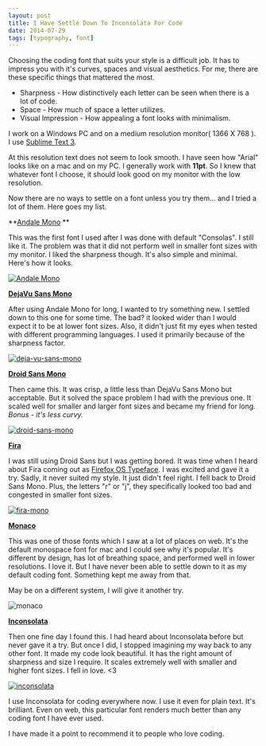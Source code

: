 ```yaml
---
layout: post
title: I Have Settle Down To Inconsolata For Code
date: 2014-07-29
tags: [typography, font]
---
```


Choosing the coding font that suits your style is a difficult job. It has to impress you with it's curves, spaces and visual aesthetics. For me, there are these specific things that mattered the most.

- Sharpness - How distinctively each letter can be seen when there is a lot of code.
- Space - How much of space a letter utilizes.
- Visual Impression - How appealing a font looks with minimalism.

I work on a Windows PC and on a medium resolution monitor( 1366 X 768 ). I use [Sublime Text 3](http://www.sublimetext.com/3).

At this resolution text does not seem to look smooth. I have seen how "Arial" looks like on a mac and on my PC. I generally work with **11pt**. So I knew that whatever font I choose, it should look good on my monitor with the low resolution.

Now there are no ways to settle on a font unless you try them... and I tried a lot of them. Here goes my list.

**[Andale Mono](https://github.com/uarun/dotfiles/blob/master/fonts/Andale-Mono.ttf) **

This was the first font I used after I was done with default "Consolas". I still like it. The problem was that it did not perform well in smaller font sizes with my monitor. I liked the sharpness though. It's also simple and minimal. Here's how it looks.

[![Andale Mono](/assets/images/2014/07/andale-mono.avif)](/assets/images/2014/07/andale-mono.avif)

**[DejaVu Sans Mono](http://dejavu-fonts.org/wiki/Main_Page)**

After using Andale Mono for long, I wanted to try something new. I settled down to this one for some time. The bad? it looked wider than I would expect it to be at lower font sizes. Also, it didn't just fit my eyes when tested with different programming languages. I used it primarily because of the sharpness factor.

[![deja-vu-sans-mono](/assets/images/2014/07/deja-vu-sans-mono.avif)](/assets/images/2014/07/deja-vu-sans-mono.avif)

[**Droid Sans Mono**](https://www.google.com/fonts/specimen/Droid+Sans)

Then came this. It was crisp, a little less than DejaVu Sans Mono but acceptable. But it solved the space problem I had with the previous one. It scaled well for smaller and larger font sizes and became my friend for long. _Bonus - it's less curvy._

[![droid-sans-mono](/assets/images/2014/07/droid-sans-mono.avif)](/assets/images/2014/07/droid-sans-mono.avif)

**[Fira](http://www.carrois.com/fira-3-1/)**

I was still using Droid Sans but I was getting bored. It was time when I heard about Fira coming out as [Firefox OS Typeface](https://www.mozilla.org/en-US/styleguide/products/firefox-os/typeface/). I was excited and gave it a try. Sadly, it never suited my style. It just didn't feel right. I fell back to Droid Sans Mono. Plus, the letters "r" or "j", they specifically looked too bad and congested in smaller font sizes.

[![fira-mono](/assets/images/2014/07/fira-mono.avif)](/assets/images/2014/07/fira-mono.avif)

[**Monaco**](https://github.com/todylu/monaco.ttf)

This was one of those fonts which I saw at a lot of places on web. It's the default monospace font for mac and I could see why it's popular. It's different by design, has lot of breathing space, and performed well in lower resolutions. I love it. But I have never been able to settle down to it as my default coding font. Something kept me away from that.

May be on a different system, I will give it another try.

![monaco](/assets/images/2014/07/monaco.avif)

[**Inconsolata**](https://www.google.com/fonts/specimen/Inconsolata)

Then one fine day I found this. I had heard about Inconsolata before but never gave it a try. But once I did, I stopped imagining my way back to any other font. It made my code look beautiful. It has the right amount of sharpness and size I require. It scales extremely well with smaller and higher font sizes. I fell in love. <3

[![inconsolata](/assets/images/2014/07/inconsolata.avif)](/assets/images/2014/07/inconsolata.avif)

I use Inconsolata for coding everywhere now. I use it even for plain text. It's brilliant. Even on web, this particular font renders much better than any coding font I have ever used.

I have made it a point to recommend it to people who love coding.
